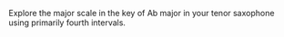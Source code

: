 Explore the major scale in the key of Ab major in your tenor saxophone using primarily fourth intervals.
